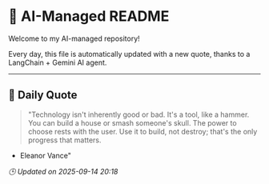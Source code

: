 # 🧠 AI-Managed README

Welcome to my AI-managed repository!

Every day, this file is automatically updated with a new quote, thanks to a LangChain + Gemini AI agent.

---

## 📅 Daily Quote

> "Technology isn't inherently good or bad.
It's a tool, like a hammer.
You can build a house or smash someone's skull.
The power to choose rests with the user.
Use it to build, not destroy; that's the only progress that matters.

- Eleanor Vance"

*🕒 Updated on 2025-09-14 20:18*
